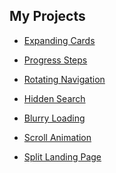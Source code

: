 
## My Projects

- <a href="https://expanding-cards-jayaxsurya.netlify.app/" target="_blank">Expanding Cards</a>

- <a href="https://progress-steps-jayaxsurya.netlify.app/" target="_blank">Progress Steps</a>

- <a href="https://rotating-navigation-jayaxsurya.netlify.app/" target="_blank">Rotating Navigation</a>

- <a href="https://hidden-search-jayaxsurya.netlify.app/" target="_blank">Hidden Search</a>

- <a href="https://blurry-loading-jayaxsurya.netlify.app/" target="_blank">Blurry Loading</a>

- <a href="https://scroll-animation-jayaxsurya.netlify.app/" target="_blank">Scroll Animation</a>

- <a href="https://split-landing-page-jayaxsurya.netlify.app/" target="_blank">Split Landing Page</a>


